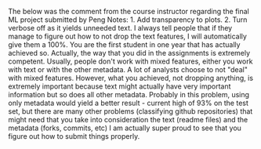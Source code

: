 The below was the comment from the course instructor regarding the final ML project submitted by Peng
Notes: 1. Add transparency to plots. 2. Turn verbose off as it yields unneeded text. I always tell people that if they manage to figure out how to not drop the text features, I will automatically give them a 100%. You are the first student in one year that has actually achieved so. Actually, the way that you did in the assignments is extremely competent. Usually, people don't work with mixed features, either you work with text or with the other metadata. A lot of analysts choose to not "deal" with mixed features. However, what you achieved, not dropping anything, is extremely important because text might actually have very important information but so does all other metadata. Probably in this problem, using only metadata would yield a better result - current high of 93% on the test set, but there are many other problems (classifying github repositories) that might need that you take into consideration the text (readme files) and the metadata (forks, commits, etc) I am actually super proud to see that you figure out how to submit things properly.
